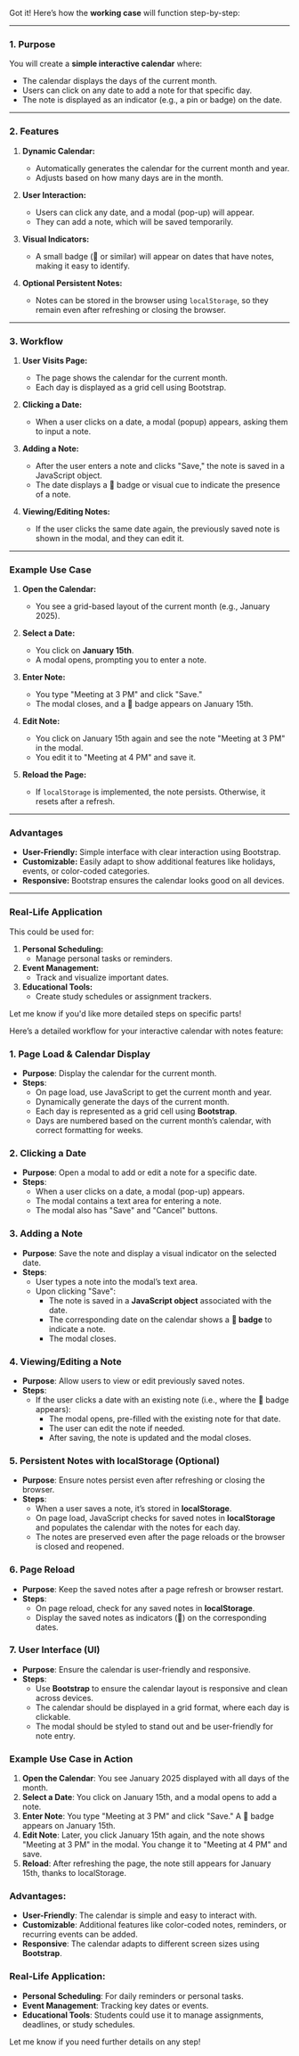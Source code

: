 Got it! Here’s how the **working case** will function step-by-step:

---

### **1. Purpose**
You will create a **simple interactive calendar** where:
- The calendar displays the days of the current month.
- Users can click on any date to add a note for that specific day.
- The note is displayed as an indicator (e.g., a pin or badge) on the date.

---

### **2. Features**
1. **Dynamic Calendar:**
   - Automatically generates the calendar for the current month and year.
   - Adjusts based on how many days are in the month.

2. **User Interaction:**
   - Users can click any date, and a modal (pop-up) will appear.
   - They can add a note, which will be saved temporarily.

3. **Visual Indicators:**
   - A small badge (📌 or similar) will appear on dates that have notes, making it easy to identify.

4. **Optional Persistent Notes:**
   - Notes can be stored in the browser using `localStorage`, so they remain even after refreshing or closing the browser.

---

### **3. Workflow**
1. **User Visits Page:**
   - The page shows the calendar for the current month.
   - Each day is displayed as a grid cell using Bootstrap.

2. **Clicking a Date:**
   - When a user clicks on a date, a modal (popup) appears, asking them to input a note.

3. **Adding a Note:**
   - After the user enters a note and clicks "Save," the note is saved in a JavaScript object.
   - The date displays a 📌 badge or visual cue to indicate the presence of a note.

4. **Viewing/Editing Notes:**
   - If the user clicks the same date again, the previously saved note is shown in the modal, and they can edit it.

---

### **Example Use Case**
1. **Open the Calendar:**
   - You see a grid-based layout of the current month (e.g., January 2025).

2. **Select a Date:**
   - You click on **January 15th**.
   - A modal opens, prompting you to enter a note.

3. **Enter Note:**
   - You type "Meeting at 3 PM" and click "Save."
   - The modal closes, and a 📌 badge appears on January 15th.

4. **Edit Note:**
   - You click on January 15th again and see the note "Meeting at 3 PM" in the modal.
   - You edit it to "Meeting at 4 PM" and save it.

5. **Reload the Page:**
   - If `localStorage` is implemented, the note persists. Otherwise, it resets after a refresh.

---

### **Advantages**
- **User-Friendly:** Simple interface with clear interaction using Bootstrap.
- **Customizable:** Easily adapt to show additional features like holidays, events, or color-coded categories.
- **Responsive:** Bootstrap ensures the calendar looks good on all devices.

---

### **Real-Life Application**
This could be used for:
1. **Personal Scheduling:**
   - Manage personal tasks or reminders.
2. **Event Management:**
   - Track and visualize important dates.
3. **Educational Tools:**
   - Create study schedules or assignment trackers.

Let me know if you'd like more detailed steps on specific parts!




Here’s a detailed workflow for your interactive calendar with notes feature:

### 1. **Page Load & Calendar Display**
- **Purpose**: Display the calendar for the current month.
- **Steps**:
  - On page load, use JavaScript to get the current month and year.
  - Dynamically generate the days of the current month.
  - Each day is represented as a grid cell using **Bootstrap**.
  - Days are numbered based on the current month’s calendar, with correct formatting for weeks.

### 2. **Clicking a Date**
- **Purpose**: Open a modal to add or edit a note for a specific date.
- **Steps**:
  - When a user clicks on a date, a modal (pop-up) appears.
  - The modal contains a text area for entering a note.
  - The modal also has "Save" and "Cancel" buttons.
  
### 3. **Adding a Note**
- **Purpose**: Save the note and display a visual indicator on the selected date.
- **Steps**:
  - User types a note into the modal’s text area.
  - Upon clicking "Save":
    - The note is saved in a **JavaScript object** associated with the date.
    - The corresponding date on the calendar shows a **📌 badge** to indicate a note.
    - The modal closes.

### 4. **Viewing/Editing a Note**
- **Purpose**: Allow users to view or edit previously saved notes.
- **Steps**:
  - If the user clicks a date with an existing note (i.e., where the 📌 badge appears):
    - The modal opens, pre-filled with the existing note for that date.
    - The user can edit the note if needed.
    - After saving, the note is updated and the modal closes.

### 5. **Persistent Notes with localStorage** (Optional)
- **Purpose**: Ensure notes persist even after refreshing or closing the browser.
- **Steps**:
  - When a user saves a note, it’s stored in **localStorage**.
  - On page load, JavaScript checks for saved notes in **localStorage** and populates the calendar with the notes for each day.
  - The notes are preserved even after the page reloads or the browser is closed and reopened.

### 6. **Page Reload**
- **Purpose**: Keep the saved notes after a page refresh or browser restart.
- **Steps**:
  - On page reload, check for any saved notes in **localStorage**.
  - Display the saved notes as indicators (📌) on the corresponding dates.

### 7. **User Interface (UI)**
- **Purpose**: Ensure the calendar is user-friendly and responsive.
- **Steps**:
  - Use **Bootstrap** to ensure the calendar layout is responsive and clean across devices.
  - The calendar should be displayed in a grid format, where each day is clickable.
  - The modal should be styled to stand out and be user-friendly for note entry.

### **Example Use Case in Action**
1. **Open the Calendar**: You see January 2025 displayed with all days of the month.
2. **Select a Date**: You click on January 15th, and a modal opens to add a note.
3. **Enter Note**: You type "Meeting at 3 PM" and click "Save." A 📌 badge appears on January 15th.
4. **Edit Note**: Later, you click January 15th again, and the note shows "Meeting at 3 PM" in the modal. You change it to "Meeting at 4 PM" and save.
5. **Reload**: After refreshing the page, the note still appears for January 15th, thanks to localStorage.

### **Advantages**:
- **User-Friendly**: The calendar is simple and easy to interact with.
- **Customizable**: Additional features like color-coded notes, reminders, or recurring events can be added.
- **Responsive**: The calendar adapts to different screen sizes using **Bootstrap**.
  
### **Real-Life Application**:
- **Personal Scheduling**: For daily reminders or personal tasks.
- **Event Management**: Tracking key dates or events.
- **Educational Tools**: Students could use it to manage assignments, deadlines, or study schedules.

Let me know if you need further details on any step!
